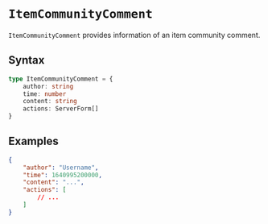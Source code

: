 # `ItemCommunityComment`

`ItemCommunityComment` provides information of an item community comment.

## Syntax

```ts
type ItemCommunityComment = {
    author: string
    time: number
    content: string
    actions: ServerForm[]
}
```

## Examples

```json
{
    "author": "Username",
    "time": 1640995200000,
    "content": "...",
    "actions": [
        // ...
    ]
}
```
